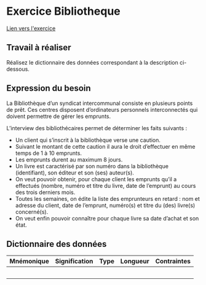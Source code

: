 # Exercice Bibliotheque

[Lien vers l'exercice](https://arfp.github.io/tp/databases/analyse/02-bibliotheque)

## Travail à réaliser

Réalisez le dictionnaire des données correspondant à la description ci-dessous.

## Expression du besoin

La Bibliothèque d’un syndicat intercommunal consiste en plusieurs points de prêt. Ces centres disposent d’ordinateurs personnels interconnectés qui doivent permettre de gérer les emprunts.

L’interview des bibliothécaires permet de déterminer les faits suivants :

- Un client qui s’inscrit à la bibliothèque verse une caution.
- Suivant le montant de cette caution il aura le droit d’effectuer en même temps de 1 à 10 emprunts.
- Les emprunts durent au maximum 8 jours.
- Un livre est caractérisé par son numéro dans la bibliothèque (identifiant), son éditeur et son (ses) auteur(s).
- On veut pouvoir obtenir, pour chaque client les emprunts qu’il a effectués (nombre, numéro et titre du livre, date de l’emprunt) au cours des trois derniers mois.
- Toutes les semaines, on édite la liste des emprunteurs en retard : nom et adresse du client, date de l’emprunt, numéro(s) et titre du (des) livre(s) concerné(s).
- On veut enfin pouvoir connaître pour chaque livre sa date d’achat et son état.

## Dictionnaire des données

| Mnémonique | Signification | Type | Longueur | Contraintes 
| --- | --- | --- | --- | --- |
|  |  |  |  |  |
|  |  |  |  |  |
|  |  |  |  |  |
|  |  |  |  |  |
|  |  |  |  |  |